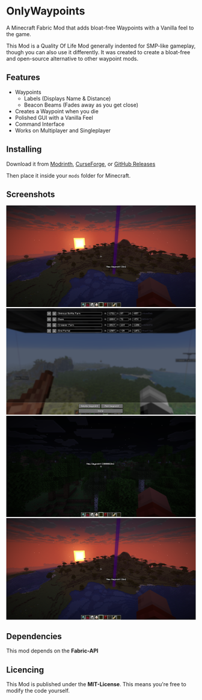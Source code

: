 # OnlyWaypoints
A Minecraft Fabric Mod that adds bloat-free Waypoints with a Vanilla feel to the game.

This Mod is a Quality Of Life Mod generally indented for SMP-like gameplay, though you can also use it differently. It was created to create a bloat-free and open-source alternative to other waypoint mods.

## Features
- Waypoints
  - Labels (Displays Name & Distance)
  - Beacon Beams (Fades away as you  get close)
- Creates a Waypoint when you die
- Polished GUI with a Vanilla Feel
- Command Interface
- Works on Multiplayer and Singleplayer

## Installing

Download it from [Modrinth](https://modrinth.com/mod/table-of-uncrafting), [CurseForge](https://curseforge.com/minecraft/mc-mods/table-of-uncrafting), or [GitHub Releases](https://github.com/1TheCrazy/TableOfUncrafting/releases)

Then place it inside your `mods` folder for Minecraft.

## Screenshots
![Multiplayer](https://github.com/1TheCrazy/OnlyWaypoints/blob/master/screenshots/close.png)
![Menu](https://github.com/1TheCrazy/OnlyWaypoints/blob/master/screenshots/menu.png)
![Far Away](https://github.com/1TheCrazy/OnlyWaypoints/blob/master/screenshots/far_away.png)
![Close](https://github.com/1TheCrazy/OnlyWaypoints/blob/master/screenshots/close.png)

## Dependencies
This mod depends on the **Fabric-API**

## Licencing
This Mod is published under the **MIT-License**. This means you're free to modify the code yourself.
